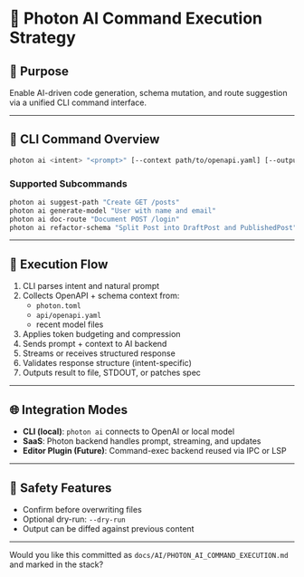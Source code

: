 # 🧠 Photon AI Command Execution Strategy

## 🧭 Purpose

Enable AI-driven code generation, schema mutation, and route suggestion via a unified CLI command interface.

---

## 🧰 CLI Command Overview

```bash
photon ai <intent> "<prompt>" [--context path/to/openapi.yaml] [--output file]
```

### Supported Subcommands
```bash
photon ai suggest-path "Create GET /posts"
photon ai generate-model "User with name and email"
photon ai doc-route "Document POST /login"
photon ai refactor-schema "Split Post into DraftPost and PublishedPost"
```

---

## 🔧 Execution Flow

1. CLI parses intent and natural prompt
2. Collects OpenAPI + schema context from:
    - `photon.toml`
    - `api/openapi.yaml`
    - recent model files
3. Applies token budgeting and compression
4. Sends prompt + context to AI backend
5. Streams or receives structured response
6. Validates response structure (intent-specific)
7. Outputs result to file, STDOUT, or patches spec

---

## 🌐 Integration Modes

- **CLI (local)**: `photon ai` connects to OpenAI or local model
- **SaaS**: Photon backend handles prompt, streaming, and updates
- **Editor Plugin (Future)**: Command-exec backend reused via IPC or LSP

---

## 🧪 Safety Features

- Confirm before overwriting files
- Optional dry-run: `--dry-run`
- Output can be diffed against previous content

---

Would you like this committed as `docs/AI/PHOTON_AI_COMMAND_EXECUTION.md` and marked in the stack?
